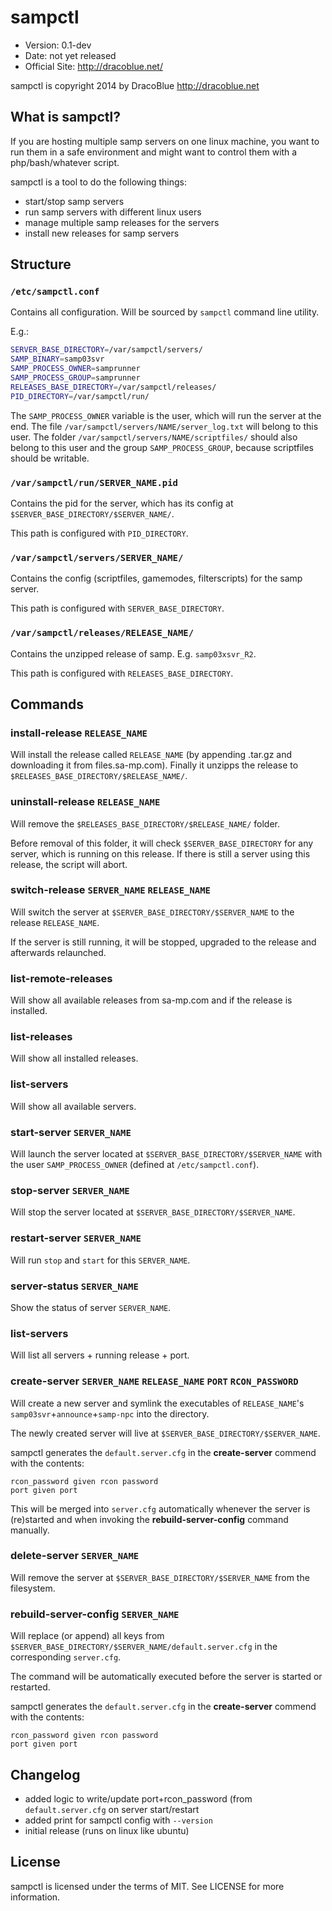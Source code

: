 # sampctl

* Version: 0.1-dev
* Date: not yet released
* Official Site: http://dracoblue.net/

sampctl is copyright 2014 by DracoBlue http://dracoblue.net

## What is sampctl?

If you are hosting multiple samp servers on one linux machine, you want to run them in a safe environment and might want to control them with a php/bash/whatever script.

sampctl is a tool to do the following things:

* start/stop samp servers
* run samp servers with different linux users
* manage multiple samp releases for the servers
* install new releases for samp servers

## Structure

### `/etc/sampctl.conf`

Contains all configuration. Will be sourced by `sampctl` command line utility.

E.g.:

``` bash
SERVER_BASE_DIRECTORY=/var/sampctl/servers/
SAMP_BINARY=samp03svr
SAMP_PROCESS_OWNER=samprunner
SAMP_PROCESS_GROUP=samprunner
RELEASES_BASE_DIRECTORY=/var/sampctl/releases/
PID_DIRECTORY=/var/sampctl/run/
```
The `SAMP_PROCESS_OWNER` variable is the user, which will run the server at the end. The file `/var/sampctl/servers/NAME/server_log.txt` will belong to this user. The folder `/var/sampctl/servers/NAME/scriptfiles/` should also belong to this user and the group `SAMP_PROCESS_GROUP`, because scriptfiles should be writable.

### `/var/sampctl/run/SERVER_NAME.pid`

Contains the pid for the server, which has its config at `$SERVER_BASE_DIRECTORY/$SERVER_NAME/`.

This path is configured with `PID_DIRECTORY`.

### `/var/sampctl/servers/SERVER_NAME/`

Contains the config (scriptfiles, gamemodes, filterscripts) for the samp server.

This path is configured with `SERVER_BASE_DIRECTORY`.

### `/var/sampctl/releases/RELEASE_NAME/`

Contains the unzipped release of samp. E.g. `samp03xsvr_R2`.

This path is configured with `RELEASES_BASE_DIRECTORY`.

## Commands

### install-release `RELEASE_NAME`

Will install the release called `RELEASE_NAME` (by appending .tar.gz and downloading it from files.sa-mp.com). Finally it unzipps the release to `$RELEASES_BASE_DIRECTORY/$RELEASE_NAME/`.

### uninstall-release `RELEASE_NAME`

Will remove the `$RELEASES_BASE_DIRECTORY/$RELEASE_NAME/` folder.

Before removal of this folder, it will check `$SERVER_BASE_DIRECTORY` for any server, which is running on this release. If there is still a server using this release, the script will abort.

### switch-release `SERVER_NAME` `RELEASE_NAME`

Will switch the server at `$SERVER_BASE_DIRECTORY/$SERVER_NAME` to the release `RELEASE_NAME`.

If the server is still running, it
will be stopped, upgraded to the release and afterwards relaunched.

### list-remote-releases

Will show all available releases from sa-mp.com and if the release is installed.

### list-releases

Will show all installed releases.

### list-servers

Will show all available servers.

### start-server `SERVER_NAME`

Will launch the server located at `$SERVER_BASE_DIRECTORY/$SERVER_NAME` with the user `SAMP_PROCESS_OWNER` (defined at `/etc/sampctl.conf`).

### stop-server `SERVER_NAME`

Will stop the server located at `$SERVER_BASE_DIRECTORY/$SERVER_NAME`.

### restart-server `SERVER_NAME`

Will run `stop` and `start` for this `SERVER_NAME`.

### server-status `SERVER_NAME`

Show the status of server `SERVER_NAME`.

### list-servers

Will list all servers + running release + port.

### create-server `SERVER_NAME` `RELEASE_NAME` `PORT` `RCON_PASSWORD`

Will create a new server and symlink the executables of `RELEASE_NAME`'s `samp03svr`+`announce`+`samp-npc` into the directory.

The newly created server will live at `$SERVER_BASE_DIRECTORY/$SERVER_NAME`.

sampctl generates the `default.server.cfg` in the **create-server** commend with the contents:

    rcon_password given rcon password
    port given port

This will be merged into `server.cfg` automatically whenever the server is (re)started and when invoking the **rebuild-server-config** command manually.

### delete-server `SERVER_NAME`

Will remove the server at `$SERVER_BASE_DIRECTORY/$SERVER_NAME` from the filesystem.

### rebuild-server-config `SERVER_NAME`

Will replace (or append) all keys from `$SERVER_BASE_DIRECTORY/$SERVER_NAME/default.server.cfg` in the corresponding `server.cfg`.

The command will be automatically executed before the server is started or restarted.

sampctl generates the `default.server.cfg` in the **create-server** commend with the contents:

    rcon_password given rcon password
    port given port

## Changelog

- added logic to write/update port+rcon_password (from `default.server.cfg` on server start/restart
- added print for sampctl config with `--version`
- initial release (runs on linux like ubuntu)

## License

sampctl is licensed under the terms of MIT. See LICENSE for more information.


